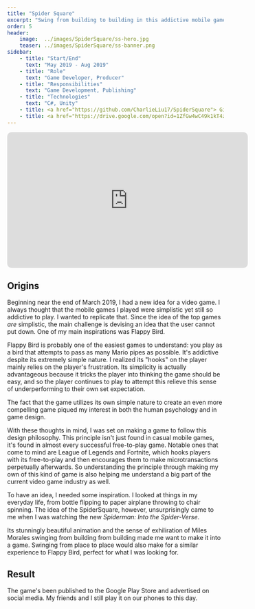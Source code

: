 ```yaml
---
title: "Spider Square"
excerpt: "Swing from building to building in this addictive mobile game."
order: 5
header:
    image:  ../images/SpiderSquare/ss-hero.jpg
    teaser: ../images/SpiderSquare/ss-banner.png
sidebar:
    - title: "Start/End"
      text: "May 2019 - Aug 2019"
    - title: "Role"
      text: "Game Developer, Producer"
    - title: "Responsibilities"
      text: "Game Development, Publishing"
    - title: "Technologies"
      text: "C#, Unity"
    - title: <a href="https://github.com/CharlieLiu17/SpiderSquare"> Github Repo </a>
    - title: <a href="https://drive.google.com/open?id=1ZfGw4wC49k1kT4zib9tAgsk5X1Lx0cax">Play it here! </a>
---
```

<style>
  .flex {
    display: flex;
    flex-direction: row;
    justify-content: center;
    align-items: center;
    flex-wrap: wrap;
  }
  .flex-item {
    border-radius: 10px;
  }
  .caption {
    margin: 10px auto;
    font-size: 0.75em;
    font-style: italic;
  }
  .underline {
    text-decoration: underline;
  }
</style>

<iframe class="flex-item" width="560" height="315" src="https://www.youtube.com/embed/xi3p9Joyp5A?controls=0" title="YouTube video player" frameborder="0" allow="accelerometer; autoplay; clipboard-write; encrypted-media; gyroscope; picture-in-picture" allowfullscreen></iframe>

## Origins

Beginning near the end of March 2019, I had a new idea for a video game. I always thought that the mobile games I played were
simplistic yet still so addictive to play. I wanted to replicate that. Since the idea of the top games *are* simplistic,
the main challenge is devising an idea that the user cannot put down. One of my main inspirations was Flappy Bird.

Flappy Bird is probably one of the easiest games to understand: you play as a bird that attempts to pass as many Mario 
pipes as possible. It's addictive despite its extremely simple nature. I realized its "hooks" on the player mainly relies 
on the player's frustration. Its simplicity is actually advantageous because it tricks the player into thinking the game
should be easy, and so the player continues to play to attempt this relieve this sense of underperforming to their own set
expectation.

The fact that the game utilizes its own simple nature to create an even more compelling game piqued my interest in both the human
psychology and in game design.

With these thoughts in mind, I was set on making a game to follow this design philosophy. This principle isn't just found in casual mobile games, it's found in almost every successful free-to-play game. Notable ones that come to mind are League of Legends and Fortnite, which hooks players with its
free-to-play and then encourages them to make microtransactions perpetually afterwards. So understanding the principle through
making my own of this kind of game is also helping me understand a big part of the current video game industry as well.

To have an idea, I needed some inspiration. I looked at things in my everyday life, from bottle flipping to paper airplane throwing to chair spinning. The idea of the SpiderSquare, however, unsurprisingly came to me when I was watching the new *Spiderman: Into the Spider-Verse*.

Its stunningly beautiful animation and the sense of exhiliration of Miles Morales swinging from building
from building made me want to make it into a game. Swinging from place to place would also make 
for a similar experience to Flappy Bird, perfect for what I was looking for.

## Result

The game's been published to the Google Play Store and advertised on social media. My friends and I still play it on our phones to this day.
